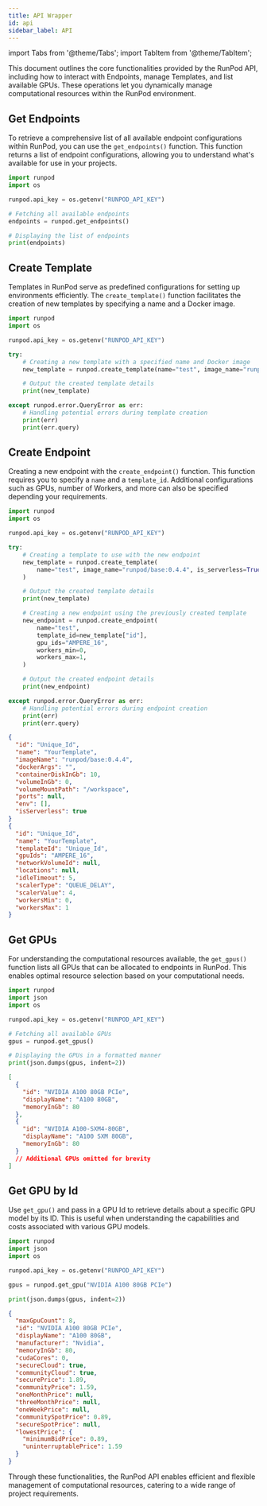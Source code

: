 ```yaml
---
title: API Wrapper
id: api
sidebar_label: API
---
```


import Tabs from '@theme/Tabs';
import TabItem from '@theme/TabItem';

This document outlines the core functionalities provided by the RunPod API, including how to interact with Endpoints, manage Templates, and list available GPUs.
These operations let you dynamically manage computational resources within the RunPod environment.

## Get Endpoints

To retrieve a comprehensive list of all available endpoint configurations within RunPod, you can use the `get_endpoints()` function.
This function returns a list of endpoint configurations, allowing you to understand what's available for use in your projects.

```python
import runpod
import os

runpod.api_key = os.getenv("RUNPOD_API_KEY")

# Fetching all available endpoints
endpoints = runpod.get_endpoints()

# Displaying the list of endpoints
print(endpoints)
```

## Create Template

Templates in RunPod serve as predefined configurations for setting up environments efficiently.
The `create_template()` function facilitates the creation of new templates by specifying a name and a Docker image.

```python
import runpod
import os

runpod.api_key = os.getenv("RUNPOD_API_KEY")

try:
    # Creating a new template with a specified name and Docker image
    new_template = runpod.create_template(name="test", image_name="runpod/base:0.1.0")

    # Output the created template details
    print(new_template)

except runpod.error.QueryError as err:
    # Handling potential errors during template creation
    print(err)
    print(err.query)
```

## Create Endpoint

Creating a new endpoint with the `create_endpoint()` function.
This function requires you to specify a `name` and a `template_id`.
Additional configurations such as GPUs, number of Workers, and more can also be specified depending your requirements.

<Tabs>
  <TabItem value="python" label="Python" default>

```python
import runpod
import os

runpod.api_key = os.getenv("RUNPOD_API_KEY")

try:
    # Creating a template to use with the new endpoint
    new_template = runpod.create_template(
        name="test", image_name="runpod/base:0.4.4", is_serverless=True
    )

    # Output the created template details
    print(new_template)

    # Creating a new endpoint using the previously created template
    new_endpoint = runpod.create_endpoint(
        name="test",
        template_id=new_template["id"],
        gpu_ids="AMPERE_16",
        workers_min=0,
        workers_max=1,
    )

    # Output the created endpoint details
    print(new_endpoint)

except runpod.error.QueryError as err:
    # Handling potential errors during endpoint creation
    print(err)
    print(err.query)
```

</TabItem>
  <TabItem value="output" label="Output">

```json
{
  "id": "Unique_Id",
  "name": "YourTemplate",
  "imageName": "runpod/base:0.4.4",
  "dockerArgs": "",
  "containerDiskInGb": 10,
  "volumeInGb": 0,
  "volumeMountPath": "/workspace",
  "ports": null,
  "env": [],
  "isServerless": true
}
{
  "id": "Unique_Id",
  "name": "YourTemplate",
  "templateId": "Unique_Id",
  "gpuIds": "AMPERE_16",
  "networkVolumeId": null,
  "locations": null,
  "idleTimeout": 5,
  "scalerType": "QUEUE_DELAY",
  "scalerValue": 4,
  "workersMin": 0,
  "workersMax": 1
}
```

</TabItem>
</Tabs>

## Get GPUs

For understanding the computational resources available, the `get_gpus()` function lists all GPUs that can be allocated to endpoints in RunPod. This enables optimal resource selection based on your computational needs.

<Tabs>
  <TabItem value="python" label="Python" default>

```python
import runpod
import json
import os

runpod.api_key = os.getenv("RUNPOD_API_KEY")

# Fetching all available GPUs
gpus = runpod.get_gpus()

# Displaying the GPUs in a formatted manner
print(json.dumps(gpus, indent=2))
```

</TabItem>
  <TabItem value="output" label="Output">

```json
[
  {
    "id": "NVIDIA A100 80GB PCIe",
    "displayName": "A100 80GB",
    "memoryInGb": 80
  },
  {
    "id": "NVIDIA A100-SXM4-80GB",
    "displayName": "A100 SXM 80GB",
    "memoryInGb": 80
  }
  // Additional GPUs omitted for brevity
]
```

</TabItem>
</Tabs>

## Get GPU by Id

Use `get_gpu()` and pass in a GPU Id to retrieve details about a specific GPU model by its ID.
This is useful when understanding the capabilities and costs associated with various GPU models.

<Tabs>
  <TabItem value="python" label="Python" default>

```python
import runpod
import json
import os

runpod.api_key = os.getenv("RUNPOD_API_KEY")

gpus = runpod.get_gpu("NVIDIA A100 80GB PCIe")

print(json.dumps(gpus, indent=2))
```

</TabItem>
  <TabItem value="output" label="Output">

```json
{
  "maxGpuCount": 8,
  "id": "NVIDIA A100 80GB PCIe",
  "displayName": "A100 80GB",
  "manufacturer": "Nvidia",
  "memoryInGb": 80,
  "cudaCores": 0,
  "secureCloud": true,
  "communityCloud": true,
  "securePrice": 1.89,
  "communityPrice": 1.59,
  "oneMonthPrice": null,
  "threeMonthPrice": null,
  "oneWeekPrice": null,
  "communitySpotPrice": 0.89,
  "secureSpotPrice": null,
  "lowestPrice": {
    "minimumBidPrice": 0.89,
    "uninterruptablePrice": 1.59
  }
}
```

</TabItem>

</Tabs>

Through these functionalities, the RunPod API enables efficient and flexible management of computational resources, catering to a wide range of project requirements.
